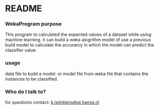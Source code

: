 # README #



### WekaProgram purpose ###

This program to calculated the expected values of a dataset while using machine learning.
it can build a weka alogrithm model of use a previous build model to calculate the accurarcy in which the model can predict the classifier value.


### usage ###

data file to build a model. or model file from weka
file that contains the instances to be classified.


### Who do I talk to? ###

for questions contact:
k.reijntjens@st.hanze.nl